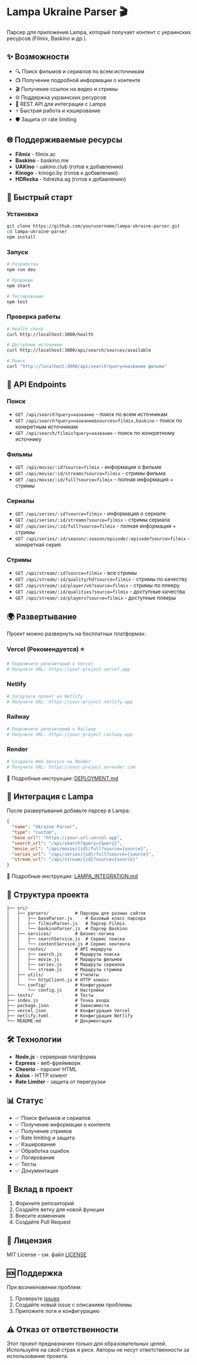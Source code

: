 # Lampa Ukraine Parser 🎬

Парсер для приложения Lampa, который получает контент с украинских ресурсов (Filmix, Baskino и др.).

## ✨ Возможности

- 🔍 Поиск фильмов и сериалов по всем источникам
- 📺 Получение подробной информации о контенте
- 🎬 Получение ссылок на видео и стримы
- 🌐 Поддержка украинских ресурсов
- 🚀 REST API для интеграции с Lampa
- ⚡ Быстрая работа и кэширование
- 🛡️ Защита от rate limiting

## 🌐 Поддерживаемые ресурсы

- **Filmix** - filmix.ac
- **Baskino** - baskino.me
- **UAKino** - uakino.club (готов к добавлению)
- **Kinogo** - kinogo.by (готов к добавлению)
- **HDRezka** - hdrezka.ag (готов к добавлению)

## 🚀 Быстрый старт

### Установка

```bash
git clone https://github.com/yourusername/lampa-ukraine-parser.git
cd lampa-ukraine-parser
npm install
```

### Запуск

```bash
# Разработка
npm run dev

# Продакшн
npm start

# Тестирование
npm test
```

### Проверка работы

```bash
# Health check
curl http://localhost:3000/health

# Доступные источники
curl http://localhost:3000/api/search/sources/available

# Поиск
curl "http://localhost:3000/api/search?query=название фильма"
```

## 📡 API Endpoints

### Поиск
- `GET /api/search?query=название` - поиск по всем источникам
- `GET /api/search?query=название&sources=filmix,baskino` - поиск по конкретным источникам
- `GET /api/search/filmix?query=название` - поиск по конкретному источнику

### Фильмы
- `GET /api/movie/:id?source=filmix` - информация о фильме
- `GET /api/movie/:id/streams?source=filmix` - стримы фильма
- `GET /api/movie/:id/full?source=filmix` - полная информация + стримы

### Сериалы
- `GET /api/series/:id?source=filmix` - информация о сериале
- `GET /api/series/:id/streams?source=filmix` - стримы сериала
- `GET /api/series/:id/full?source=filmix` - полная информация + стримы
- `GET /api/series/:id/season/:season/episode/:episode?source=filmix` - конкретная серия

### Стримы
- `GET /api/stream/:id?source=filmix` - все стримы
- `GET /api/stream/:id/quality/hd?source=filmix` - стримы по качеству
- `GET /api/stream/:id/player/vk?source=filmix` - стримы по плееру
- `GET /api/stream/:id/qualities?source=filmix` - доступные качества
- `GET /api/stream/:id/players?source=filmix` - доступные плееры

## 🌍 Развертывание

Проект можно развернуть на бесплатных платформах:

### Vercel (Рекомендуется) ⭐
```bash
# Подключите репозиторий к Vercel
# Получите URL: https://your-project.vercel.app
```

### Netlify
```bash
# Загрузите проект на Netlify
# Получите URL: https://your-project.netlify.app
```

### Railway
```bash
# Подключите репозиторий к Railway
# Получите URL: https://your-project.railway.app
```

### Render
```bash
# Создайте Web Service на Render
# Получите URL: https://your-project.onrender.com
```

📖 Подробные инструкции: [DEPLOYMENT.md](./DEPLOYMENT.md)

## 🔧 Интеграция с Lampa

После развертывания добавьте парсер в Lampa:

```json
{
  "name": "Ukraine Parser",
  "type": "custom",
  "base_url": "https://your-url.vercel.app",
  "search_url": "/api/search?query={query}",
  "movie_url": "/api/movie/{id}/full?source={source}",
  "series_url": "/api/series/{id}/full?source={source}",
  "stream_url": "/api/stream/{id}?source={source}"
}
```

📖 Подробные инструкции: [LAMPA_INTEGRATION.md](./LAMPA_INTEGRATION.md)

## 📁 Структура проекта

```
├── src/
│   ├── parsers/          # Парсеры для разных сайтов
│   │   ├── baseParser.js     # Базовый класс парсера
│   │   ├── filmixParser.js   # Парсер Filmix
│   │   └── baskinoParser.js  # Парсер Baskino
│   ├── services/         # Бизнес-логика
│   │   ├── searchService.js  # Сервис поиска
│   │   └── contentService.js # Сервис контента
│   ├── routes/           # API маршруты
│   │   ├── search.js     # Маршруты поиска
│   │   ├── movie.js      # Маршруты фильмов
│   │   ├── series.js     # Маршруты сериалов
│   │   └── stream.js     # Маршруты стримов
│   ├── utils/            # Утилиты
│   │   └── httpClient.js # HTTP клиент
│   └── config/           # Конфигурация
│       └── config.js     # Настройки
├── tests/                # Тесты
├── index.js              # Точка входа
├── package.json          # Зависимости
├── vercel.json           # Конфигурация Vercel
├── netlify.toml          # Конфигурация Netlify
└── README.md             # Документация
```

## 🛠️ Технологии

- **Node.js** - серверная платформа
- **Express** - веб-фреймворк
- **Cheerio** - парсинг HTML
- **Axios** - HTTP клиент
- **Rate Limiter** - защита от перегрузки

## 📊 Статус

- ✅ Поиск фильмов и сериалов
- ✅ Получение информации о контенте
- ✅ Получение стримов
- ✅ Rate limiting и защита
- ✅ Кэширование
- ✅ Обработка ошибок
- ✅ Логирование
- ✅ Тесты
- ✅ Документация

## 🤝 Вклад в проект

1. Форкните репозиторий
2. Создайте ветку для новой функции
3. Внесите изменения
4. Создайте Pull Request

## 📄 Лицензия

MIT License - см. файл [LICENSE](LICENSE)

## 🆘 Поддержка

При возникновении проблем:

1. Проверьте [issues](../../issues)
2. Создайте новый issue с описанием проблемы
3. Приложите логи и конфигурацию

## ⚠️ Отказ от ответственности

Этот проект предназначен только для образовательных целей. Используйте на свой страх и риск. Авторы не несут ответственности за использование проекта. 